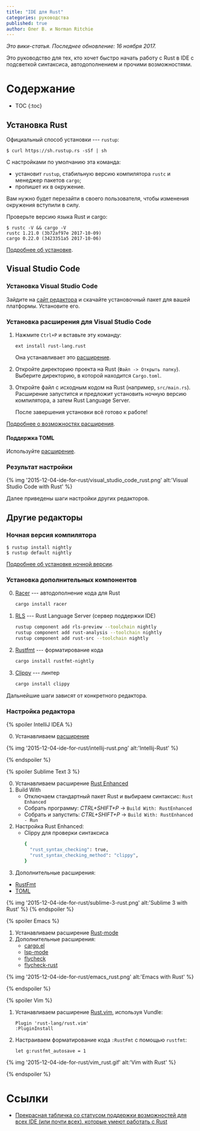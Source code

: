 ```yaml
---
title: "IDE для Rust"
categories: руководства
published: true
author: Олег В. и Norman Ritchie
---
```


_Это вики-статья. Последнее обновление: 16 ноября 2017._

Это руководство для тех, кто хочет быстро начать работу с Rust в IDE с
подсветкой синтаксиса, автодополнением и прочими возможностями.

<!--cut-->

# Содержание

* TOC
{:toc}

## Установка Rust

Официальный способ установки --- `rustup`:
```
$ curl https://sh.rustup.rs -sSf | sh
```

С настройками по умолчанию эта команда:
  * установит `rustup`, стабильную 
  версию компилятора `rustc` и менеджер пакетов `cargo`;
  * пропишет их в окружение.

Вам нужно будет перезайти в своего пользователя, чтобы изменения 
окружения вступили в силу.

Проверьте версию языка Rust и cargo:
```
$ rustc -V && cargo -V
rustc 1.21.0 (3b72af97e 2017-10-09)
cargo 0.22.0 (3423351a5 2017-10-06)
```

[Подробнее об установке](https://www.rust-lang.org/ru-RU/other-installers.html).

## Visual Studio Code

### Установка Visual Studio Code

Зайдите на [сайт редактора](https://code.visualstudio.com/) и скачайте 
установочный пакет для вашей платформы. Установите его.

### Установка расширения для Visual Studio Code

1. Нажмите `Ctrl+P` и вставьте эту команду:
   ```
   ext install rust-lang.rust
   ```
   
   Она устанавливает это [расширение](https://marketplace.visualstudio.com/items?itemName=rust-lang.rust).
2. Откройте директорию проекта на Rust (`Файл -> Открыть папку`). 
   Выберите директорию, в которой находится `Cargo.toml`.

3. Откройте файл с исходным кодом на Rust (например, `src/main.rs`).
   Расширение запустится и предложит установить ночную версию компилятора, а 
   затем Rust Language Server.
   
   После завершения установки всё готово к работе!

[Подробнее о возможностях расширения](https://marketplace.visualstudio.com/items?itemName=rust-lang.rust).

#### Поддержка TOML

Используйте [расширение](https://marketplace.visualstudio.com/items?itemName=bungcip.better-toml).

### Результат настройки

{% img '2015-12-04-ide-for-rust/visual_studio_code_rust.png' alt:'Visual Studio Code with Rust' %}

Далее приведены шаги настройки других редакторов.

## Другие редакторы

### Ночная версия компилятора

```text
$ rustup install nightly
$ rustup default nightly
```

[Подробнее об установке ночной версии](https://github.com/rust-lang-nursery/rustup.rs#working-with-nightly-rust).

### Установка дополнительных компонентов

0. [Racer](https://github.com/racer-rust/racer) --- автодополнение кода для Rust
   ```bash
   cargo install racer
   ```
1. [RLS](https://github.com/rust-lang-nursery/rls) --- Rust Language Server 
   (сервер поддержки IDE)
   ```bash
   rustup component add rls-preview --toolchain nightly
   rustup component add rust-analysis --toolchain nightly
   rustup component add rust-src --toolchain nightly
   ```
2. [Rustfmt](https://github.com/rust-lang-nursery/rustfmt) --- форматирование кода
   ```bash
   cargo install rustfmt-nightly
   ```
3. [Clippy](https://github.com/rust-lang-nursery/rust-clippy) --- линтер
   ```bash
   cargo install clippy
   ```

Дальнейшие шаги зависят от конкретного редактора.

### Настройка редактора

{% spoiler IntelliJ IDEA %}

0. Устанавливаем [расширение](https://intellij-rust.github.io/)

{% img '2015-12-04-ide-for-rust/intellij-rust.png' alt:'Intellij-Rust' %} 

{% endspoiler %}

{% spoiler Sublime Text 3 %}

0. Устанавливаем расширение [Rust Enhanced](https://packagecontrol.io/packages/Rust%20Enhanced)
1. Build With
   * Отключаем стандартный пакет Rust и выбираем синтаксис: ```Rust Enhanced```
   * Собрать программу: _CTRL+SHIFT+P_ -> ```Build With: RustEnhanced```
   * Собрать и запустить: _CTRL+SHIFT+P_ -> ```Build With: RustEnhanced - Run```
2. Настройка Rust Enhanced:
   * Clippy для проверки синтаксиса
     ```bash
     {
       "rust_syntax_checking": true,
       "rust_syntax_checking_method": "clippy",
     }
     ```
3. Дополнительные расширения:
  * [RustFmt](https://packagecontrol.io/packages/RustFmt)
  * [TOML](https://packagecontrol.io/packages/TOML)

{% img '2015-12-04-ide-for-rust/sublime-3-rust.png' alt:'Sublime 3 with Rust' %}
{% endspoiler %}

{% spoiler Emacs %}

1. Устанавливаем расширение [Rust-mode](https://github.com/rust-lang/rust-mode)
2. Дополнительные расширения:
   * [cargo.el](https://github.com/kwrooijen/cargo.el)
   * [lsp-mode](https://github.com/emacs-lsp/lsp-rust)
   * [flycheck](http://www.flycheck.org/en/latest/user/installation.html)
   * [flycheck-rust](http://www.flycheck.org/en/latest/community/extensions.html#rust)

{% img '2015-12-04-ide-for-rust/emacs_rust.png' alt:'Emacs with Rust' %}

{% endspoiler %}

{% spoiler Vim %}

1. Устанавливаем расширение [Rust.vim](https://github.com/rust-lang/rust.vim), 
используя Vundle:
   ```text
   Plugin 'rust-lang/rust.vim'
   :PluginInstall
   ```

2. Настраиваем форматирование кода `:RustFmt` с помощью `rustfmt`:
   ```text
   let g:rustfmt_autosave = 1
   ```

{% img '2015-12-04-ide-for-rust/vim_rust.gif' alt:'Vim with Rust' %}

{% endspoiler %}

# Ссылки
* [Прекрасная табличка со статусом поддержки возможностей для всех IDE (или почти всех), которые умеют работать с Rust](http://areweideyet.com/)
